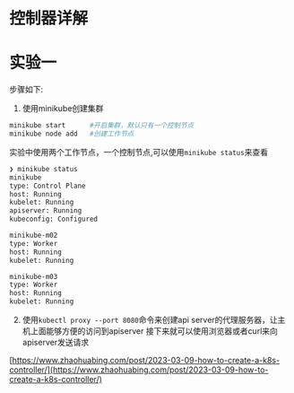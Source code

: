 # 控制器详解

# 实验一
步骤如下:
1. 使用minikube创建集群
```sh
minikube start      #开启集群，默认只有一个控制节点
minikube node add   #创建工作节点
```
实验中使用两个工作节点，一个控制节点,可以使用`minikube status`来查看

```sh
❯ minikube status
minikube
type: Control Plane
host: Running
kubelet: Running
apiserver: Running
kubeconfig: Configured

minikube-m02
type: Worker
host: Running
kubelet: Running

minikube-m03
type: Worker
host: Running
kubelet: Running
```

2. 使用`kubectl proxy --port 8080`命令来创建api server的代理服务器，让主机上面能够方便的访问到apiserver
接下来就可以使用浏览器或者curl来向apiserver发送请求






[https://www.zhaohuabing.com/post/2023-03-09-how-to-create-a-k8s-controller/](https://www.zhaohuabing.com/post/2023-03-09-how-to-create-a-k8s-controller/)
